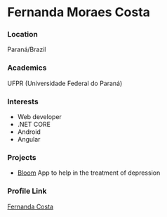 # Fernanda Moraes Costa

### Location

Paraná/Brazil

### Academics

UFPR (Universidade Federal do Paraná)

### Interests
- Web developer
- .NET CORE
- Android 
- Angular  

### Projects

- [Bloom](https://github.com/fernanda-costa/bloom) App to help in the treatment of depression


### Profile Link

[Fernanda Costa](https://github.com/fernanda-costa)
